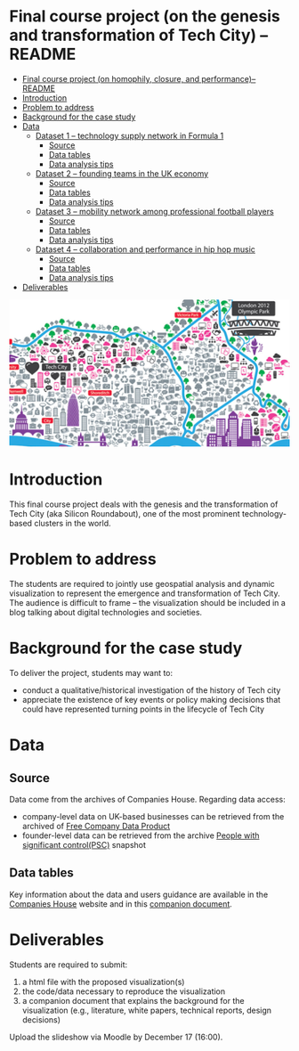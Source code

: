 # Final course project (on the genesis and transformation of Tech City) – README

<!-- TOC -->

- [Final course project (on homophily, closure, and performance)– README](#final-course-project-on-homophily-closure-and-performance-readme)
- [Introduction](#introduction)
- [Problem to address](#problem-to-address)
- [Background for the case study](#background-for-the-case-study)
- [Data](#data)
  - [Dataset 1 – technology supply network in Formula 1](#dataset-1--technology-supply-network-in-formula-1)
    - [Source](#source)
    - [Data tables](#data-tables)
    - [Data analysis tips](#data-analysis-tips)
  - [Dataset 2 – founding teams in the UK economy](#dataset-2--founding-teams-in-the-uk-economy)
    - [Source](#source-1)
    - [Data tables](#data-tables-1)
    - [Data analysis tips](#data-analysis-tips-1)
  - [Dataset 3 – mobility network among professional football players](#dataset-3--mobility-network-among-professional-football-players)
    - [Source](#source-2)
    - [Data tables](#data-tables-2)
    - [Data analysis tips](#data-analysis-tips-2)
  - [Dataset 4 – collaboration and performance in hip hop music](#dataset-4--collaboration-and-performance-in-hip-hop-music)
    - [Source](#source-3)
    - [Data tables](#data-tables-3)
    - [Data analysis tips](#data-analysis-tips-3)
- [Deliverables](#deliverables)

<!-- /TOC -->

<center>
<img src='images/east-london-tech-city-listing.jpg' width=600px/>
</center>

# Introduction

This final course project deals with the genesis and the transformation of Tech City (aka Silicon Roundabout), one of the most prominent technology-based clusters in the world.

# Problem to address

The students are required to jointly use geospatial analysis and dynamic visualization to represent the emergence and transformation of Tech City. The audience is difficult to frame – the visualization should be included in a blog talking about digital technologies and societies.

# Background for the case study

To deliver the project, students may want to:

- conduct a qualitative/historical investigation of the history of Tech city
- appreciate the existence of key events or policy making decisions that could have represented turning points in the lifecycle of Tech City

# Data

## Source

Data come from the archives of Companies House. Regarding data access:

- company-level data on UK-based businesses can be retrieved from the archived of [Free Company Data Product](http://download.companieshouse.gov.uk/en_output.html)
- founder-level data can be retrieved from the archive [People with
  significant control(PSC)](http://download.companieshouse.gov.uk/en_pscdata.html) snapshot

## Data tables

Key information about the data and users guidance are available in the
[Companies
House](https://www.gov.uk/guidance/companies-house-data-products#comp-data)
website and in this [companion
document](https://assets.publishing.service.gov.uk/government/uploads/system/uploads/attachment_data/file/426891/uniformResourceIdentifiersCustomerGuide.pdf).

# Deliverables

Students are required to submit:

1. a html file with the proposed visualization(s)
2. the code/data necessary to reproduce the visualization
3. a companion document that explains the background for the visualization (e.g., literature, white papers, technical reports, design decisions)

Upload the slideshow via Moodle by December 17 (16:00).
